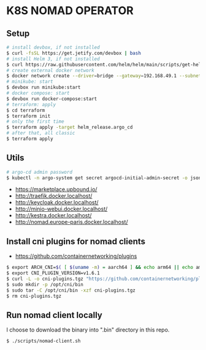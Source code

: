 # K8S NOMAD OPERATOR

## Setup 

```sh
# install devbox, if not installed
$ curl -fsSL https://get.jetify.com/devbox | bash
# install Helm 3, if not installed
$ curl https://raw.githubusercontent.com/helm/helm/main/scripts/get-helm-3 | bash
# create external docker network
$ docker network create --driver=bridge --gateway=192.168.49.1 --subnet=192.168.49.0/24 minikube-network
# minikube: start
$ devbox run minikube:start
# docker compose: start
$ devbox run docker-compose:start
# terraform: apply
$ cd terraform
$ terraform init
# only the first time
$ terraform apply -target helm_release.argo_cd
# after that, all classic
$ terraform apply
```

## Utils

```sh
# argo-cd admin password
$ kubectl -n argo-system get secret argocd-initial-admin-secret -o jsonpath="{.data.password}" | base64 -d
```

* https://marketplace.upbound.io/
* http://traefik.docker.localhost/
* http://keycloak.docker.localhost/
* http://minio-webui.docker.localhost/
* http://kestra.docker.localhost/
* http://nomad.europe-paris.docker.localhost/

## Install cni plugins for nomad clients

* https://github.com/containernetworking/plugins

```sh
$ export ARCH_CNI=$( [ $(uname -m) = aarch64 ] && echo arm64 || echo amd64)
$ export CNI_PLUGIN_VERSION=v1.6.1
$ curl -L -o cni-plugins.tgz "https://github.com/containernetworking/plugins/releases/download/${CNI_PLUGIN_VERSION}/cni-plugins-linux-${ARCH_CNI}-${CNI_PLUGIN_VERSION}".tgz
$ sudo mkdir -p /opt/cni/bin
$ sudo tar -C /opt/cni/bin -xzf cni-plugins.tgz
$ rm cni-plugins.tgz
```

## Run nomad client locally

I choose to download the binary into ".bin" directory in this repo.

```sh
$ ./scripts/nomad-client.sh
```
